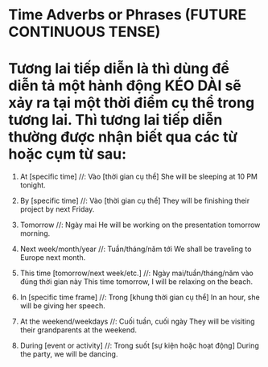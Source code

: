 # Time Adverbs or Phrases (FUTURE CONTINUOUS TENSE)

# Tương lai tiếp diễn là thì dùng để diễn tả một hành động KÉO DÀI sẽ xảy ra tại một thời điểm cụ thể trong tương lai. Thì tương lai tiếp diễn thường được nhận biết qua các từ hoặc cụm từ sau:

1. At [specific time] //: Vào [thời gian cụ thể]
   She will be sleeping at 10 PM tonight.

2. By [specific time] //: Vào [thời gian cụ thể]
   They will be finishing their project by next Friday.

3. Tomorrow //: Ngày mai
   He will be working on the presentation tomorrow morning.

4. Next week/month/year //: Tuần/tháng/năm tới
   We shall be traveling to Europe next month.

5. This time [tomorrow/next week/etc.] //: Ngày mai/tuần/tháng/năm vào đúng thời gian này
    This time tomorrow, I will be relaxing on the beach.

6. In [specific time frame] //: Trong [khung thời gian cụ thể]
   In an hour, she will be giving her speech.

7. At the weekend/weekdays //: Cuối tuần, cuối ngày
   They will be visiting their grandparents at the weekend.
   
8. During [event or activity] //: Trong suốt [sự kiện hoặc hoạt động]
   During the party, we will be dancing.